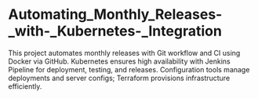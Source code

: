 # Automating_Monthly_Releases-_with-_Kubernetes-_Integration
This project automates monthly releases with Git workflow and CI using Docker via GitHub. Kubernetes ensures high availability with Jenkins Pipeline for deployment, testing, and releases. Configuration tools manage deployments and server configs; Terraform provisions infrastructure efficiently.
